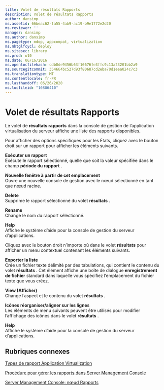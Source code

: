 ```yaml
---
title: Volet de résultats Rapports
description: Volet de résultats Rapports
author: dansimp
ms.assetid: 66beac62-fa55-4ab9-ac19-b9e1772e2d20
ms.reviewer: ''
manager: dansimp
ms.author: dansimp
ms.pagetype: mdop, appcompat, virtualization
ms.mktglfcycl: deploy
ms.sitesec: library
ms.prod: w10
ms.date: 06/16/2016
ms.openlocfilehash: cdb8de9456b63f16676fe3ffc9c13a23201bb2a9
ms.sourcegitcommit: 354664bc527d93f80687cd2eba70d1eea024c7c3
ms.translationtype: MT
ms.contentlocale: fr-FR
ms.lasthandoff: 06/26/2020
ms.locfileid: "10806410"
---
```

# Volet de résultats Rapports


Le volet de **résultats rapports** dans la console de gestion de l’application virtualisation du serveur affiche une liste des rapports disponibles.

Pour afficher des options spécifiques pour les États, cliquez avec le bouton droit sur un rapport pour afficher les éléments suivants.

<a href="" id="run-report"></a>**Exécuter un rapport**  
Exécute le rapport sélectionné, quelle que soit la valeur spécifiée dans le champ **période du rapport** .

<a href="" id="new-window-from-here"></a>**Nouvelle fenêtre à partir de cet emplacement**  
Ouvre une nouvelle console de gestion avec le nœud sélectionné en tant que nœud racine.

<a href="" id="delete"></a>**Delete**  
Supprime le rapport sélectionné du volet **résultats** .

<a href="" id="rename"></a>**Rename**  
Change le nom du rapport sélectionné.

<a href="" id="help"></a>**Help**  
Affiche le système d’aide pour la console de gestion du serveur d’applications.

Cliquez avec le bouton droit n’importe où dans le volet **résultats** pour afficher un menu contextuel contenant les éléments suivants.

<a href="" id="export-list"></a>**Exporter la liste**  
Crée un fichier texte délimité par des tabulations, qui contient le contenu du volet **résultats** . Cet élément affiche une boîte de dialogue **enregistrement de fichier** standard dans laquelle vous spécifiez l’emplacement du fichier texte que vous créez.

<a href="" id="view"></a>**View (Afficher)**  
Change l’aspect et le contenu du volet **résultats** .

<a href="" id="arrange-line-up-icons"></a>**Icônes réorganiser/aligner sur les lignes**  
Les éléments de menu suivants peuvent être utilisés pour modifier l’affichage des icônes dans le volet **résultats** .

<a href="" id="help"></a>**Help**  
Affiche le système d’aide pour la console de gestion du serveur d’applications.

## Rubriques connexes


[Types de rapport Application Virtualization](application-virtualization-report-types.md)

[Procédure pour gérer les rapports dans Server Management Console](how-to-manage-reports-in-the-server-management-console.md)

[Server Management Console: nœud Rapports](server-management-console-reports-node.md)

 

 





